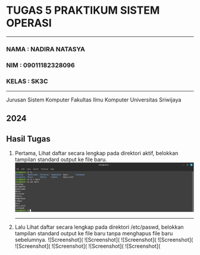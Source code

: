 # TUGAS 5 PRAKTIKUM SISTEM OPERASI
---
### NAMA : NADIRA NATASYA
### NIM : 09011182328096
### KELAS : SK3C
---
Jurusan Sistem Komputer
Fakultas Ilmu Komputer 
Universitas Sriwijaya

2024
---


## Hasil Tugas
1. Pertama, Lihat daftar secara lengkap pada direktori aktif, belokkan tampilan standard output ke file baru.
   ![Screenshot](https://github.com/NADIRANTS/SISTEM-OPERASI/blob/main/File%20Tugas%205/VirtualBox_NADIRA%20NATASYA_18_09_2024_23_18_39.png)

    ---

2. Lalu Lihat daftar secara lengkap pada direktori /etc/paswd, belokkan tampilan standard output ke file baru tanpa menghapus file baru sebelumnya.
     ![Screenshot](
     ![Screenshot](
     ![Screenshot](
     ![Screenshot](
     ![Screenshot](
     ![Screenshot](
     ![Screenshot](
     ![Screenshot](
